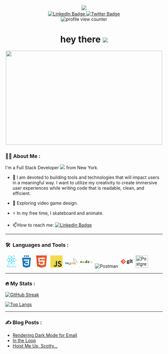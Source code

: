 
<!--
**LivCodes/LivCodes** is a ✨ _special_ ✨ repository because its `README.md` (this file) appears on your GitHub profile.

Here are some ideas to get you started:

- 🔭 I’m currently working on ...
- 🌱 I’m currently learning ...
- 👯 I’m looking to collaborate on ...
- 🤔 I’m looking for help with ...
- 💬 Ask me about ...
- 📫 How to reach me: ...
- 😄 Pronouns: ...
- ⚡ Fun fact: ...
-->

<div id="header" align="center"> 
  <img src="https://media.giphy.com/media/k6gqjXasubQPWtDBik/giphy.gif" width="150"/>
  <div id="badges">
  <a href="https://www.linkedin.com/in/olivia-reed-3b5934137/">
    <img src="https://img.shields.io/badge/LinkedIn-blue?style=for-the-badge&logo=linkedin&logoColor=white" alt="LinkedIn Badge"/>
  </a>
  <a href="https://twitter.com/LivCodes">
    <img src="https://img.shields.io/badge/Twitter-blue?style=for-the-badge&logo=twitter&logoColor=white" alt="Twitter Badge"/>
  </a>
</div>
<img src="https://komarev.com/ghpvc/?username=LivCodes&style=flat-square&color=blue" alt="profile view counter"/>
  <h1>
  hey there
  <img src="https://media.giphy.com/media/hvRJCLFzcasrR4ia7z/giphy.gif" height="30px"/>
</h1>
</div>

<div align="center">
  <img src="https://media.giphy.com/media/N8ux2BsYiWN5sIYbfB/giphy.gif" width="500" height="300"/>
</div>


### :woman_technologist: About Me : 
I'm a Full Stack Developer <img src="https://media.giphy.com/media/WUlplcMpOCEmTGBtBW/giphy.gif" width="30"> from New York.
- :telescope: I am devoted to building tools and technologies that will impact users in a meaningful way. I want to utilize my creativity to create immersive user experiences while writing code that is readable, clean, and efficient. 

- :seedling: Exploring video game design.

- :zap: In my free time, I skateboard and animate.

- :mailbox:How to reach me:    [![Linkedin Badge](https://img.shields.io/badge/LinkedIn-blue?style=flat&logo=linkedin&logoColor=white)]("https://www.linkedin.com/in/olivia-reed-3b5934137/")

---

### 🛠 &nbsp;Languages and Tools :

<p>
<img src="https://github.com/devicons/devicon/blob/master/icons/react/react-original-wordmark.svg" title="React" alt="React" width="40" height="40"/>&nbsp;
<img src="https://github.com/devicons/devicon/blob/master/icons/css3/css3-plain-wordmark.svg"  title="CSS3" alt="CSS" width="40" height="40"/>&nbsp;
<img src="https://github.com/devicons/devicon/blob/master/icons/html5/html5-original.svg" title="HTML5" alt="HTML" width="40" height="40"/>&nbsp;
<img src="https://github.com/devicons/devicon/blob/master/icons/javascript/javascript-original.svg" title="JavaScript" alt="JavaScript" width="40" height="40"/>&nbsp;
<img src="https://github.com/devicons/devicon/blob/master/icons/mysql/mysql-original-wordmark.svg" title="MySQL"  alt="MySQL" width="40" height="40"/>&nbsp;
<img src="https://github.com/devicons/devicon/blob/master/icons/nodejs/nodejs-original-wordmark.svg" title="NodeJS" alt="NodeJS" width="40" height="40"/>&nbsp;
<img src="https://www.vectorlogo.zone/logos/getpostman/getpostman-icon.svg" title="Postman"  alt="Postman" width="40" height="40"/>&nbsp;
<img src="https://github.com/devicons/devicon/blob/master/icons/git/git-original-wordmark.svg" title="Git" **alt="Git" width="40" height="40"/>&nbsp;
<img src="https://cdn.jsdelivr.net/gh/devicons/devicon/icons/postgresql/postgresql-plain-wordmark.svg" title="Postgres" **alt="Postgres" width="40" height="40"/>&nbsp;
</p>

---

### :fire: My Stats :

[![GitHub Streak](http://github-readme-streak-stats.herokuapp.com?user=LivCodes&theme=dark&date_format=M%20j%5B%2C%20Y%5D)](https://git.io/streak-stats)

[![Top Langs](https://github-readme-stats.vercel.app/api/top-langs/?username=LivCodes&layout=compact&theme=vision-friendly-dark)](https://github.com/anuraghazra/github-readme-stats)

---


### :writing_hand: Blog Posts :
<!-- BLOG-POST-LIST:START -->
- [Rendering Dark Mode for Email](https://livcodes.medium.com/rendering-dark-mode-for-email-d0f050f555a7?source=rss-5d8c19522274------2)
- [In the Loop](https://medium.com/the-marcy-lab-school/in-the-loop-335f921b689b?source=rss-5d8c19522274------2)
- [Hoist Me Up, Scotty…](https://medium.com/swlh/hoist-me-up-scotty-8a52e3d47041?source=rss-5d8c19522274------2)
<!-- BLOG-POST-LIST:END -->
